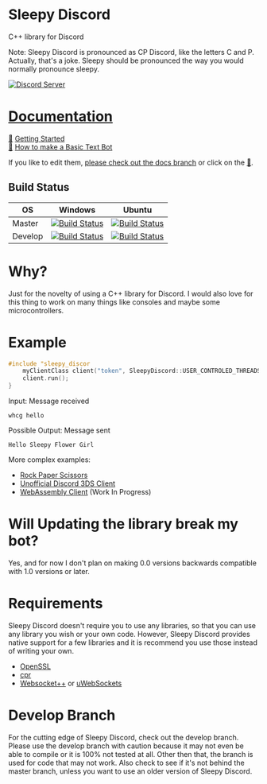 # Sleepy Discord
C++ library for Discord

Note: Sleepy Discord is pronounced as CP Discord, like the letters C and P. Actually, that's a joke. Sleepy should be pronounced the way you would normally pronounce sleepy.

[![Discord Server](https://discordapp.com/api/guilds/566681036935790615/embed.png?style=banner2)](https://discord.gg/5VDrVfK)

# [Documentation](https://yourWaifu.github.io/sleepy-discord/documentation.html)
[:pencil:](https://github.com/yourWaifu/sleepy-discord/edit/docs/source/setup.html.md "Edit Documentation") [Getting Started](https://yourwaifu.dev/sleepy-discord/setup.html)<br />
[:pencil:](https://github.com/yourWaifu/sleepy-discord/edit/docs/source/basic%20text%20bot.html.md "Edit Documentation") [How to make a Basic Text Bot](https://yourwaifu.github.io/sleepy-discord/basic%20text%20bot.html)<br />

If you like to edit them, [please check out the docs branch](https://github.com/yourWaifu/sleepy-discord/tree/docs) or click on the [:pencil:](https://github.com/yourWaifu/sleepy-discord/edit/docs/source/documentation.html.md "Edit Documentation").

## Build Status
| OS | Windows | Ubuntu
| ------ | ------- | ------
| Master   | [![Build Status](https://dev.azure.com/wuhao64/sleepy-discord/_apis/build/status/yourWaifu.sleepy-discord?branchName=master)](https://dev.azure.com/wuhao64/sleepy-discord/_build/?definitionId=2) | [![Build Status](https://travis-ci.org/yourWaifu/sleepy-discord.svg?branch=master)](https://travis-ci.org/yourWaifu/sleepy-discord)
| Develop   | [![Build Status](https://dev.azure.com/wuhao64/sleepy-discord/_apis/build/status/yourWaifu.sleepy-discord?branchName=develop)](https://dev.azure.com/wuhao64/sleepy-discord/_build/latest?definitionId=2) | [![Build Status](https://travis-ci.org/yourWaifu/sleepy-discord.svg?branch=develop)](https://travis-ci.org/yourWaifu/sleepy-discord)

# Why?
Just for the novelty of using a C++ library for Discord. I would also love for this thing to work on many things like consoles and maybe some microcontrollers.

# Example
```cpp
#include "sleepy_discor
	myClientClass client("token", SleepyDiscord::USER_CONTROLED_THREADS);
	client.run();
}
```
Input: Message received
```
whcg hello
```
Possible Output: Message sent
```
Hello Sleepy Flower Girl
```

More complex examples:
 - [Rock Paper Scissors](https://github.com/yourWaifu/sleepy-discord/blob/master/examples/rock-paper-scissors/main.cpp)
 - [Unofficial Discord 3DS Client](https://github.com/yourWaifu/Unofficial-Discord-3DS-Client)
 - [WebAssembly Client](https://github.com/yourWaifu/sleepy-discord/tree/master/examples/wasm_example) (Work In Progress)
# Will Updating the library break my bot?

Yes, and for now I don't plan on making 0.0 versions backwards compatible with 1.0 versions or later.

# Requirements
Sleepy Discord doesn't require you to use any libraries, so that you can use any library you wish or your own code. However, Sleepy Discord provides native support for a few libraries and it is recommend you use those instead of writing your own.

* [OpenSSL](https://www.openssl.org/)
* [cpr](https://github.com/whoshuu/cpr)
* [Websocket++](https://github.com/zaphoyd/websocketpp)
or
[uWebSockets](https://github.com/uWebSockets/uWebSockets)

# Develop Branch
For the cutting edge of Sleepy Discord, check out the develop branch. Please use the develop branch with caution because it may not even be able to compile or it is 100% not tested at all. Other then that, the branch is used for code that may not work. Also check to see if it's not behind the master branch, unless you want to use an older version of Sleepy Discord.
